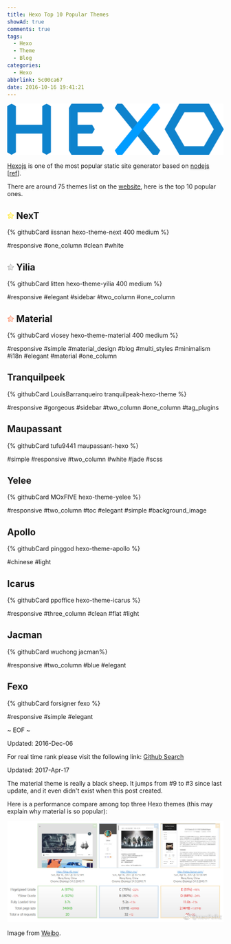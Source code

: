 ```yaml
---
title: Hexo Top 10 Popular Themes
showAd: true
comments: true
tags:
  - Hexo
  - Theme
  - Blog
categories:
  - Hexo
abbrlink: 5c00ca67
date: 2016-10-16 19:41:21
---
```


![](\img\hexo-logo.png)

[Hexojs](https://hexo.io/) is one of the most popular static site generator based on [nodejs](https://nodejs.org/en/) [[ref](https://www.staticgen.com/)].

There are around 75 themes list on the [website](https://hexo.io/themes/), here is the top 10 popular ones. 

<!-- more -->

##  <img class="nofancybox" src="/img/top1.png" style="display: inline; border-style: none;"> NexT

{% githubCard iissnan hexo-theme-next 400 medium %}

#responsive  #one_column  #clean  #white

## <img class="nofancybox" src="/img/top2.png" style="display: inline; border-style: none;"> Yilia 

{% githubCard litten hexo-theme-yilia 400 medium %}

#responsive  #elegant  #sidebar  #two_column  #one_column

## <img class="nofancybox" src="/img/top3.png" style="display: inline; border-style: none;"> Material

{% githubCard viosey hexo-theme-material 400 medium %}

#responsive  #simple  #material_design  #blog  #multi_styles  #minimalism  #i18n  #elegant  #material  #one_column

## Tranquilpeek

{% githubCard LouisBarranqueiro tranquilpeak-hexo-theme %}

#responsive  #gorgeous  #sidebar  #two_column  #one_column  #tag_plugins

## Maupassant

{% githubCard tufu9441 maupassant-hexo %}

#simple  #responsive  #two_column  #white  #jade  #scss

## Yelee 

{% githubCard MOxFIVE hexo-theme-yelee %}

#responsive  #two_column  #toc  #elegant  #simple  #background_image

## Apollo 

{% githubCard pinggod hexo-theme-apollo %}

#chinese  #light

## Icarus 

{% githubCard ppoffice hexo-theme-icarus %}

#responsive  #three_column  #clean  #flat  #light

## Jacman

{% githubCard wuchong jacman%} 

#responsive  #two_column  #blue  #elegant

## Fexo 

{% githubCard forsigner fexo %}

#responsive #simple #elegant

~ EOF ~

Updated: 2016-Dec-06

For real time rank please visit the following link: [Github Search](https://github.com/search?o=desc&q=hexo-theme&s=stars&type=Repositories&utf8=%E2%9C%93)

Updated: 2017-Apr-17

The material theme is really a black sheep. It jumps from #9 to #3 since last update, and it even didn't exist when this post created.

Here is a performance compare among top three Hexo themes (this may explain why material is so popular):

![Material NexT Yilia Performance](/img/top-theme-compare.jpg)

Image from [Weibo](http://weibo.com/645030234?refer_flag=1005055010_&is_hot=1).
